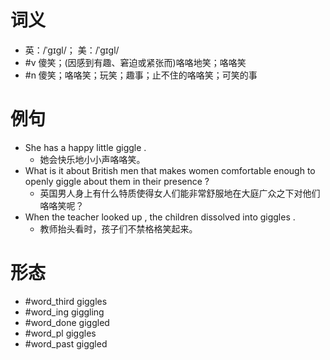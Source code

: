 # 词义
- 英：/ˈɡɪɡl/； 美：/ˈɡɪɡl/
- #v 傻笑；(因感到有趣、窘迫或紧张而)咯咯地笑；咯咯笑
- #n 傻笑；咯咯笑；玩笑；趣事；止不住的咯咯笑；可笑的事
# 例句
- She has a happy little giggle .
	- 她会快乐地小小声咯咯笑。
- What is it about British men that makes women comfortable enough to openly giggle about them in their presence ?
	- 英国男人身上有什么特质使得女人们能非常舒服地在大庭广众之下对他们咯咯笑呢？
- When the teacher looked up , the children dissolved into giggles .
	- 教师抬头看时，孩子们不禁格格笑起来。
# 形态
- #word_third giggles
- #word_ing giggling
- #word_done giggled
- #word_pl giggles
- #word_past giggled
